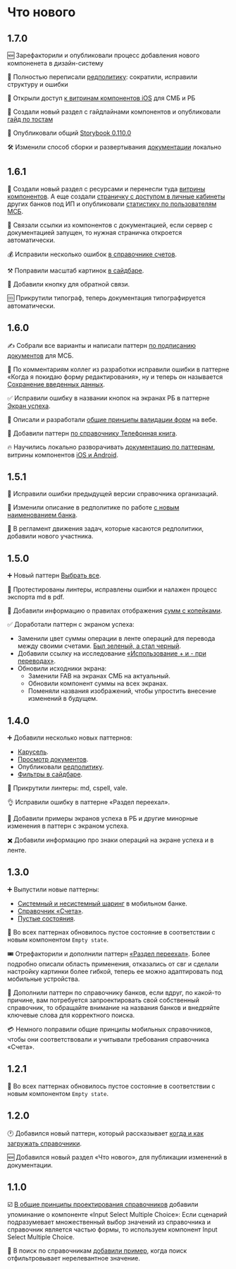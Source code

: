 # Что нового

## 1.7.0

🆕 Зарефакторили и опубликовали процесс добавления нового компоненета в дизайн-систему

🧶 Полностью переписали [редполитику](/rdpk/): сократили, исправили структуру и ошибки

🍏 Открыли доступ [к витринам компонентов iOS](/resources/showcases) для СМБ и РБ

💎 Создали новый раздел с гайдлайнами компонентов и опубликовали [гайд по тостам](/components/toast/)

🌻 Опубликовали общий [Storybook 0.110.0](/resources/showcases)

🛠 Изменили способ сборки и развертывания [документации](https://docs.google.com/document/d/1mqGqAtWIbLFRRcxI78RVyOOIKHIwi3szie1J-mW6QbI/edit?usp=sharing) локально

## 1.6.1

🍰 Создали новый раздел с ресурсами и перенесли туда [витрины компонентов](/resources/showcases). А еще создали [страничку с доступом в личные кабинеты](/resources/pass) других банков под ИП и опубликовали [статистику по пользователям МСБ](/resources/statistics).

🔗 Связали ссылки из компонентов с документацией, если сервер с документацией запущен, то нужная страничка откроется автоматически.

💰 Исправили несколько ошибок [в справочнике счетов](/patterns/classified/bill).

⚒️ Поправили масштаб картинок [в сайдбаре](/patterns/sidebar-filters).

💬 Добавили кнопку для обратной связи.

🆒 Прикрутили типограф, теперь документация типографируется автоматически.

## 1.6.0

✍ Собрали все варианты и написали паттерн [по подписанию документов](/patterns/signing) для МСБ.

💾 По комментариям коллег из разработки исправили ошибки в паттерне «Когда я покидаю форму редактирования», ну и теперь он называется [Сохранение введенных данных](/patterns/saving-data).

✅ Исправили ошибку в названии кнопок на экранах РБ в паттерне [Экран успеха](/patterns/result).

🚫 Описали и разработали [общие принципы валидации форм](/patterns/validation) на вебе.

📱 Добавили паттерн [по справочнику Телефонная книга](/patterns/classified/phone).

🔥 Научились локально разворачивать [документацию по паттернам](/about/deploy), витрины компонентов [iOS и Android](/resources/showcases/).

## 1.5.1

🐞 Исправили ошибки предыдущей версии справочника организаций.

📃 Изменили описание в редполитике по работе [с новым наименованием банка](/rdpk).

🤸 В регламент движения задач, которые касаются редполитики, добавили нового участника.

## 1.5.0

➕ Новый паттерн [Выбрать все](/patterns/select-all/).

🌻 Протестированы линтеры, исправлены ошибки и налажен процесс экспорта md в pdf.

🔢 Добавили информацию о правилах отображения [сумм с копейками](/rdpk).

✅ Доработали паттерн с экраном успеха:

- Заменили цвет суммы операции в ленте операций для перевода между своими счетами. [Был зеленый, а стал черный](/patterns/result/#платежная-страница).
- Добавили ссылку на исследование [«Использование + и - при переводах»](/patterns/result/#ссылки).
- Обновили исходники экрана:
  - Заменили FAB на экранах СМБ на актуальный.
  - Обновили компонент суммы на всех экранах.
  - Поменяли названия изображений, чтобы упростить внесение изменений в будущем.

## 1.4.0

➕ Добавили несколько новых паттернов:

- [Карусель](/patterns/carousel/).
- [Просмотр документов](/patterns/documents/).
- Опубликовали [редполитику](/rdpk).
- [Фильтры в сайдбаре](/patterns/sidebar-filters/).

🚓 Прикрутили линтеры: md, cspell, vale.

👌 Исправили ошибку в паттерне «Раздел переехал».

🕺 Добавили примеры экранов успеха в РБ и другие минорные изменения в паттерн с экраном успеха.

✖️ Добавили информацию про знаки операций на экране успеха и в ленте.

## 1.3.0

➕ Выпустили новые паттерны:

- [Системный и несистемный шаринг](/patterns/sharescreen/) в мобильном банке.
- [Справочник «Счета»](/patterns/classified/bill/).
- [Пустые состояния](/patterns/empty-state/).

🫙 Во всех паттернах обновилось пустое состояние в соответствии с новым компонентом `Empty state`.

🎟️ Отрефакторили и дополнили паттерн [«Раздел переехал»](/patterns/section-moved/). Более подробно описали область применения, отказались от свг и сделали настройку картинки более гибкой, теперь ее можно адаптировать под мобильные устройства.

🏦 Дополнили паттерн по справочнику банков, если вдруг, по какой-то причине, вам потребуется запроектировать свой собственный справочник, то обращайте внимание на названия банков и внедряйте ключевые слова для корректного поиска.

💳 Немного поправили общие принципы мобильных справочников, чтобы они соответствовали и учитывали требования справочника «Счета».

## 1.2.1

📁 Во всех паттернах обновилось пустое состояние в соответствии с новым компонентом `Empty state`.

## 1.2.0

🕐 Добавился новый паттерн, который рассказывает [когда и как загружать справочники](/patterns/classified/when-to-upload/).

🆕 Добавился новый раздел «Что нового», для публикации изменений в документации.

## 1.1.0

☑️ [В общие принципы проектирования справочников](/patterns/classified/) добавили упоминание о компоненте «Input Select Multiple Choice»: Если сценарий подразумевает множественный выбор значений из справочника и справочник является частью формы, то используем компонент Input Select Multiple Choice.

🔎 В поиск по справочникам [добавили пример](/patterns/classified/search/), когда поиск отфильтровывает нерелевантное значение.
